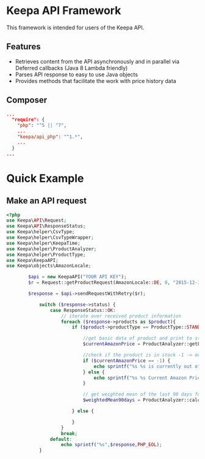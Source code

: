 <!--
  Copyright 2016 Keepa.com - Marius Johann
  
  Licensed under the Apache License, Version 2.0 (the "License");
  you may not use this file except in compliance with the License.
  You may obtain a copy of the License at
  
    http://www.apache.org/licenses/LICENSE-2.0
  
  Unless required by applicable law or agreed to in writing, software
  distributed under the License is distributed on an "AS IS" BASIS,
  WITHOUT WARRANTIES OR CONDITIONS OF ANY KIND, either express or implied.
  See the License for the specific language governing permissions and
  limitations under the License.
-->

Keepa API Framework
==============================

This framework is intended for users of the Keepa API.

<a name="features"></a>Features
--------
* Retrieves content from the API asynchronously and in parallel via Deferred callbacks (Java 8 Lambda friendly)
* Parses API response to easy to use Java objects
* Provides methods that facilitate the work with price history data

Composer
-----
```json
...
  "require": {
    "php": "^5 || ^7",
    ...
    "keepa/api_php": "^1.*",
    ...
  }
...
```

<a name="examples"></a>Quick Example
==============

<a name="examples-keepa-api"></a>Make an API request
---------------------------

```php
<?php
use Keepa\API\Request;
use Keepa\API\ResponseStatus;
use Keepa\helper\CsvType;
use Keepa\helper\CsvTypeWrapper;
use Keepa\helper\KeepaTime;
use Keepa\helper\ProductAnalyzer;
use Keepa\helper\ProductType;
use Keepa\KeepaAPI;
use Keepa\objects\AmazonLocale;

        $api = new KeepaAPI("YOUR API KEY");
        $r = Request::getProductRequest(AmazonLocale::DE, 0, "2015-12-31", "2018-01-01", 0, false, ['B001G73S50']);

        $response = $api->sendRequestWithRetry($r);

			switch ($response->status) {
                case ResponseStatus::OK:
                    // iterate over received product information
                    foreach ($response->products as $product){
                        if ($product->productType == ProductType::STANDARD || $product->productType == ProductType::DOWNLOADABLE) {

                            //get basic data of product and print to stdout
                            $currentAmazonPrice = ProductAnalyzer::getLast($product->csv[CsvType::AMAZON], CsvTypeWrapper::getCSVTypeFromIndex(CsvType::AMAZON));

							//check if the product is in stock -1 -> out of stock
							if ($currentAmazonPrice == -1) {
                                echo sprintf("%s %s is currently out of stock! %s",$product->asin,$product->title,PHP_EOL);
                            } else {
                                echo sprintf("%s %s Current Amazon Price: %s %s",$product->asin,$product->title,$currentAmazonPrice,PHP_EOL);
                            }

							// get weighted mean of the last 90 days for Amazon
							$weightedMean90days = ProductAnalyzer::calcWeightedMean($product->csv[CsvType::AMAZON], KeepaTime::nowMinutes(),90, CsvTypeWrapper::getCSVTypeFromIndex(CsvType::AMAZON));

						} else {

                        }
                    }
					break;
				default:
					echo sprintf("%s",$response,PHP_EOL);
			}
```
